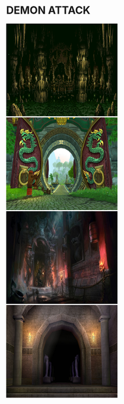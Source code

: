 <h1> DEMON ATTACK</h1>

<img src="https://github.com/JZheng6084/Demon-Attack/blob/master/background1.gif" width= 300 height= 250>
<img src="https://github.com/JZheng6084/Demon-Attack/blob/master/background2.jpg" width= 300 height= 250>
<img src="https://github.com/JZheng6084/Demon-Attack/blob/master/background3.jpg" width= 300 height= 250>
<img src="https://github.com/JZheng6084/Demon-Attack/blob/master/background4.jpg" width= 300 height= 250>
